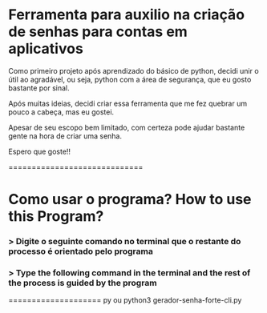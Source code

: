 Ferramenta para auxilio na criação de senhas para contas em aplicativos 
================================= 

Como primeiro projeto após aprendizado do básico de python, decidi unir o útil ao agradável, ou seja, python com a área de segurança, que eu gosto bastante por sinal.

Após muitas ideias, decidi criar essa ferramenta que me fez quebrar um pouco a cabeça, mas eu gostei. 

Apesar de seu escopo bem limitado, com certeza pode ajudar bastante gente na hora de criar uma senha.

Espero que goste!!

=============================
# Como usar o programa? How to use this Program?

### > Digite o seguinte comando no terminal que o restante do processo é orientado pelo programa

### > Type the following command in the terminal and the rest of the process is guided by the program
====================
py ou python3 gerador-senha-forte-cli.py
